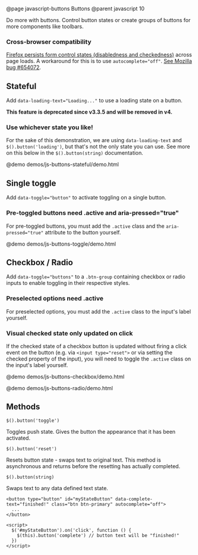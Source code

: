 @page javascript-buttons Buttons
@parent javascript 10

Do more with buttons. Control button states or create groups of buttons for more components like toolbars.

### Cross-browser compatibility
[Firefox persists form control states (disabledness and checkedness)](https://github.com/twbs/bootstrap/issues/793) across page loads. A workaround for this is to use `autocomplete="off"`. [See Mozilla bug #654072](https://bugzilla.mozilla.org/show_bug.cgi?id=654072).

## Stateful
Add `data-loading-text="Loading..."` to use a loading state on a button.

**This feature is deprecated since v3.3.5 and will be removed in v4.**

### Use whichever state you like!
For the sake of this demonstration, we are using `data-loading-text` and `$().button('loading')`, but that's not the only state you can use. See more on this below in the `$().button(string)` documentation.

@demo demos/js-buttons-stateful/demo.html

## Single toggle
Add `data-toggle="button"` to activate toggling on a single button.

### Pre-toggled buttons need .active and aria-pressed="true"
For pre-toggled buttons, you must add the `.active` class and the  `aria-pressed="true"` attribute to the button yourself.

@demo demos/js-buttons-toggle/demo.html

## Checkbox / Radio
Add `data-toggle="buttons"` to a `.btn-group` containing checkbox or radio inputs to enable toggling in their respective styles.

### Preselected options need .active
For preselected options, you must add the `.active` class to the input's label yourself.

### Visual checked state only updated on click
If the checked state of a checkbox button is updated without firing a click event on the button (e.g. via `<input type="reset">` or via setting the checked property of the input), you will need to toggle the `.active` class on the input's label yourself.

@demo demos/js-buttons-checkbox/demo.html

@demo demos/js-buttons-radio/demo.html

## Methods
`$().button('toggle')`

Toggles push state. Gives the button the appearance that it has been activated.

`$().button('reset')`

Resets button state - swaps text to original text. This method is asynchronous and returns before the resetting has actually completed.

`$().button(string)`

Swaps text to any data defined text state.

```
<button type="button" id="myStateButton" data-complete-text="finished!" class="btn btn-primary" autocomplete="off">
  ...
</button>

<script>
  $('#myStateButton').on('click', function () {
    $(this).button('complete') // button text will be "finished!"
  })
</script>
```
